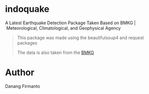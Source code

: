 # indoquake
A Latest Earthquake Detection Package Taken Based on BMKG | Meteorological, Climatological, and Geophysical Agency
> This package was made using the beautifulsoup4 and request packages
> 
> The data is also taken from the [BMKG](https://www.bmkg.go.id/ "earthquake data website")

# Author
Danang Firmanto
